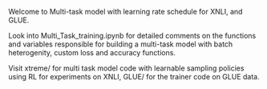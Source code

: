 Welcome to Multi-task model with learning rate schedule for XNLI, and GLUE.

Look into Multi_Task_training.ipynb for detailed comments on the functions and variables responsible for building a multi-task model with batch heterogenity, custom loss and accuracy functions.

Visit xtreme/ for multi task model code with learnable sampling policies using RL for experiments on XNLI, GLUE/ for the trainer code on GLUE data.
